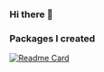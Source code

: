 ### Hi there 👋

<!--
**maximenc/maximenc** is a ✨ _special_ ✨ repository because its `README.md` (this file) appears on your GitHub profile.

Here are some ideas to get you started:

- 🔭 I’m currently working on ...
- 🌱 I’m currently learning ...
- 👯 I’m looking to collaborate on ...
- 🤔 I’m looking for help with ...
- 💬 Ask me about ...
- 📫 How to reach me: ...
- 😄 Pronouns: ...
- ⚡ Fun fact: ...
-->

### Packages I created
 [![Readme Card](https://github-readme-stats.vercel.app/api/pin/?username=maximenc&repo=pycop)](https://github.com/maximenc/pycop)
